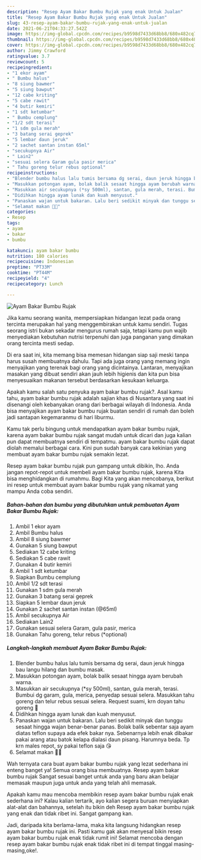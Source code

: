```yaml
---
description: "Resep Ayam Bakar Bumbu Rujak yang enak Untuk Jualan"
title: "Resep Ayam Bakar Bumbu Rujak yang enak Untuk Jualan"
slug: 43-resep-ayam-bakar-bumbu-rujak-yang-enak-untuk-jualan
date: 2021-06-21T04:33:27.542Z
image: https://img-global.cpcdn.com/recipes/b9598d7433d68bb8/680x482cq70/ayam-bakar-bumbu-rujak-foto-resep-utama.jpg
thumbnail: https://img-global.cpcdn.com/recipes/b9598d7433d68bb8/680x482cq70/ayam-bakar-bumbu-rujak-foto-resep-utama.jpg
cover: https://img-global.cpcdn.com/recipes/b9598d7433d68bb8/680x482cq70/ayam-bakar-bumbu-rujak-foto-resep-utama.jpg
author: Jimmy Crawford
ratingvalue: 3.7
reviewcount: 5
recipeingredient:
- "1 ekor ayam"
- " Bumbu halus"
- "8 siung bawmer"
- "5 siung bawput"
- "12 cabe kriting"
- "5 cabe rawit"
- "4 butir kemiri"
- "1 sdt ketumbar"
- " Bumbu cemplung"
- "1/2 sdt terasi"
- "1 sdm gula merah"
- "3 batang serai geprek"
- "5 lembar daun jeruk"
- "2 sachet santan instan 65ml"
- "secukupnya Air"
- " Lain2"
- "sesuai selera Garam gula pasir merica"
- " Tahu goreng telur rebus optional"
recipeinstructions:
- "Blender bumbu halus lalu tumis bersama dg serai, daun jeruk hingga bau langu hilang dan bumbu masak."
- "Masukkan potongan ayam, bolak balik sesaat hingga ayam berubah warna."
- "Masukkan air secukupnya (*sy 500ml), santan, gula merah, terasi. Bumbui dg garam, gula, merica, penyedap sesuai selera. Masukkan tahu goreng dan telur rebus sesuai selera. Request suami, krn doyan tahu goreng 🤭"
- "Didihkan hingga ayam lunak dan kuah menyusut."
- "Panaskan wajan untuk bakaran. Lalu beri sedikit minyak dan tunggu sesaat hingga wajan benar-benar panas. Bolak balik sebentar saja ayam diatas teflon supaya ada efek bakar nya. Sebenarnya lebih enak dibakar pakai arang atau batok kelapa dialasi daun pisang. Harumnya beda. Tp krn males repot, sy pakai teflon saja 😘"
- "Selamat makan 🍚🍗"
categories:
- Resep
tags:
- ayam
- bakar
- bumbu

katakunci: ayam bakar bumbu 
nutrition: 180 calories
recipecuisine: Indonesian
preptime: "PT33M"
cooktime: "PT44M"
recipeyield: "4"
recipecategory: Lunch

---
```



![Ayam Bakar Bumbu Rujak](https://img-global.cpcdn.com/recipes/b9598d7433d68bb8/680x482cq70/ayam-bakar-bumbu-rujak-foto-resep-utama.jpg)

Jika kamu seorang wanita, mempersiapkan hidangan lezat pada orang tercinta merupakan hal yang menggembirakan untuk kamu sendiri. Tugas seorang istri bukan sekadar mengurus rumah saja, tetapi kamu pun wajib menyediakan kebutuhan nutrisi terpenuhi dan juga panganan yang dimakan orang tercinta mesti sedap.

Di era  saat ini, kita memang bisa memesan hidangan siap saji meski tanpa harus susah membuatnya dahulu. Tapi ada juga orang yang memang ingin menyajikan yang terenak bagi orang yang dicintainya. Lantaran, menyajikan masakan yang dibuat sendiri akan jauh lebih higienis dan kita pun bisa menyesuaikan makanan tersebut berdasarkan kesukaan keluarga. 



Apakah kamu salah satu penyuka ayam bakar bumbu rujak?. Asal kamu tahu, ayam bakar bumbu rujak adalah sajian khas di Nusantara yang saat ini disenangi oleh kebanyakan orang dari berbagai wilayah di Indonesia. Anda bisa menyajikan ayam bakar bumbu rujak buatan sendiri di rumah dan boleh jadi santapan kegemaranmu di hari liburmu.

Kamu tak perlu bingung untuk mendapatkan ayam bakar bumbu rujak, karena ayam bakar bumbu rujak sangat mudah untuk dicari dan juga kalian pun dapat membuatnya sendiri di tempatmu. ayam bakar bumbu rujak dapat diolah memalui berbagai cara. Kini pun sudah banyak cara kekinian yang membuat ayam bakar bumbu rujak semakin lezat.

Resep ayam bakar bumbu rujak pun gampang untuk dibikin, lho. Anda jangan repot-repot untuk membeli ayam bakar bumbu rujak, karena Kita bisa menghidangkan di rumahmu. Bagi Kita yang akan mencobanya, berikut ini resep untuk membuat ayam bakar bumbu rujak yang nikamat yang mampu Anda coba sendiri.

<!--inarticleads1-->

##### Bahan-bahan dan bumbu yang dibutuhkan untuk pembuatan Ayam Bakar Bumbu Rujak:

1. Ambil 1 ekor ayam
1. Ambil  Bumbu halus
1. Ambil 8 siung bawmer
1. Gunakan 5 siung bawput
1. Sediakan 12 cabe kriting
1. Sediakan 5 cabe rawit
1. Gunakan 4 butir kemiri
1. Ambil 1 sdt ketumbar
1. Siapkan  Bumbu cemplung
1. Ambil 1/2 sdt terasi
1. Gunakan 1 sdm gula merah
1. Gunakan 3 batang serai geprek
1. Siapkan 5 lembar daun jeruk
1. Gunakan 2 sachet santan instan (@65ml)
1. Ambil secukupnya Air
1. Sediakan  Lain2
1. Gunakan sesuai selera Garam, gula pasir, merica
1. Gunakan  Tahu goreng, telur rebus (*optional)




<!--inarticleads2-->

##### Langkah-langkah membuat Ayam Bakar Bumbu Rujak:

1. Blender bumbu halus lalu tumis bersama dg serai, daun jeruk hingga bau langu hilang dan bumbu masak.
1. Masukkan potongan ayam, bolak balik sesaat hingga ayam berubah warna.
1. Masukkan air secukupnya (*sy 500ml), santan, gula merah, terasi. Bumbui dg garam, gula, merica, penyedap sesuai selera. Masukkan tahu goreng dan telur rebus sesuai selera. Request suami, krn doyan tahu goreng 🤭
1. Didihkan hingga ayam lunak dan kuah menyusut.
1. Panaskan wajan untuk bakaran. Lalu beri sedikit minyak dan tunggu sesaat hingga wajan benar-benar panas. Bolak balik sebentar saja ayam diatas teflon supaya ada efek bakar nya. Sebenarnya lebih enak dibakar pakai arang atau batok kelapa dialasi daun pisang. Harumnya beda. Tp krn males repot, sy pakai teflon saja 😘
1. Selamat makan 🍚🍗




Wah ternyata cara buat ayam bakar bumbu rujak yang lezat sederhana ini enteng banget ya! Semua orang bisa membuatnya. Resep ayam bakar bumbu rujak Sangat sesuai banget untuk anda yang baru akan belajar memasak maupun juga untuk anda yang telah ahli memasak.

Apakah kamu mau mencoba membikin resep ayam bakar bumbu rujak enak sederhana ini? Kalau kalian tertarik, ayo kalian segera buruan menyiapkan alat-alat dan bahannya, setelah itu bikin deh Resep ayam bakar bumbu rujak yang enak dan tidak ribet ini. Sangat gampang kan. 

Jadi, daripada kita berlama-lama, maka kita langsung hidangkan resep ayam bakar bumbu rujak ini. Pasti kamu gak akan menyesal bikin resep ayam bakar bumbu rujak enak tidak rumit ini! Selamat mencoba dengan resep ayam bakar bumbu rujak enak tidak ribet ini di tempat tinggal masing-masing,oke!.

